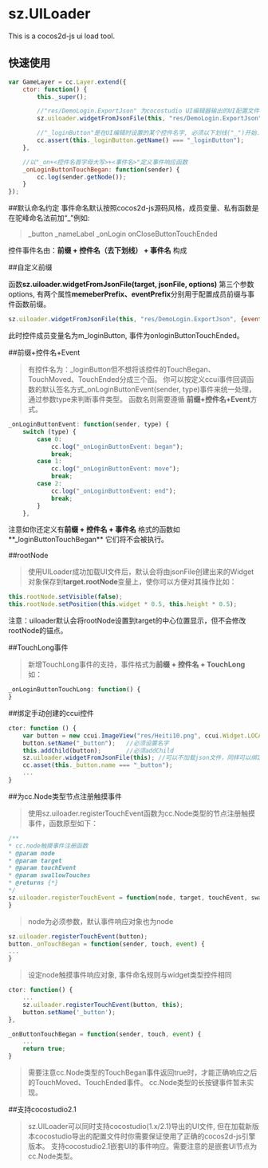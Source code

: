 sz.UILoader
========

This is a cocos2d-js ui load tool.

## 快速使用
```javascript
var GameLayer = cc.Layer.extend({
    ctor: function() {
		this._super();

		//"res/DemoLogin.ExportJson" 为cocostudio UI编辑器输出的UI配置文件,
		sz.uiloader.widgetFromJsonFile(this, "res/DemoLogin.ExportJson");

		//"_loginButton"是在UI编辑时设置的某个控件名字, 必须以下划线("_")开始.
		cc.assert(this._loginButton.getName() === "_loginButton");
	},

    //以"_on+<控件名首字母大写>+<事件名>"定义事件响应函数
	_onLoginButtonTouchBegan: function(sender) {
	    cc.log(sender.getNode());
	}
});
```

##默认命名约定
事件命名默认按照cocos2d-js源码风格，成员变量、私有函数是在驼峰命名法前加“_”例如:

>_button
>_nameLabel
>_onLogin
>onCloseButtonTouchEnded

控件事件名由：**前缀 + 控件名（去下划线） + 事件名** 构成 	

##自定义前缀
	
函数**sz.uiloader.widgetFromJsonFile(target, jsonFile, options)**
第三个参数options, 有两个属性**memeberPrefix、eventPrefix**分别用于配置成员前缀与事件函数前缀。 
```javascript
sz.uiloader.widgetFromJsonFile(this, "res/DemoLogin.ExportJson", {eventPerfix:"on", memberPrefix:"m_"} );
```
此时控件成员变量名为m_loginButton, 事件为onloginButtonTouchEnded。

##前缀+控件名+Event
>有控件名为：_loginButton但不想将该控件的TouchBegan、TouchMoved、TouchEnded分成三个函。
你可以按定义ccui事件回调函数的默认签名方式_onLoginButtonEvent(sender, type)事件来统一处理，
通过参数type来判断事件类型。
函数名则需要遵循 **前缀+控件名+Event**方式。
```javascript
_onLoginButtonEvent: function(sender, type) {
    switch (type) {
		case 0:
			cc.log("_onLoginButtonEvent: began");
			break;
		case 1:
			cc.log("_onLoginButtonEvent: move");
			break;
		case 2:
			cc.log("_onLoginButtonEvent: end");
			break;
		}
	},
```

注意如你还定义有**前缀 + 控件名 + 事件名** 格式的函数如**_loginButtonTouchBegan** 它们将不会被执行。

##rootNode
>使用UILoader成功加载UI文件后，默认会将由jsonFile创建出来的Widget对象保存到**target.rootNode**变量上，使你可以方便对其操作比如：
```javascript
this.rootNode.setVisible(false);
this.rootNode.setPosition(this.widget * 0.5, this.height * 0.5);
```
注意：uiloader默认会将rootNode设置到target的中心位置显示，但不会修改rootNode的锚点。

##TouchLong事件
>新增TouchLong事件的支持，事件格式为**前缀 + 控件名 + TouchLong** 如：
```javascript
_onLoginButtonTouchLong: function() {
}
```

##绑定手动创建的ccui控件

```javascript
ctor: function () {
    var button = new ccui.ImageView("res/Heiti10.png", ccui.Widget.LOCAL_TEXTURE);
    button.setName("_button");   //必须设置名字
    this.addChild(button);       //必须addChild
    sz.uiloader.widgetFromJsonFile(this); //可以不加载json文件，同样可以绑定你手动创建的ccui控件
    cc.asset(this._button.name === "_button");
    ...
}
```

##为cc.Node类型节点注册触摸事件

>使用sz.uiloader.registerTouchEvent函数为cc.Node类型的节点注册触摸事件，函数原型如下：
                        
```javascript
/**                                                                                 
* cc.node触摸事件注册函数                                                                  
* @param node                                                               
* @param target                                                                    
* @param touchEvent                                                                
* @param swallowTouches                                                            
* @returns {*}                                                                     
*/
sz.uiloader.registerTouchEvent = function(node, target, touchEvent, swallowTouches) {
}
```
>node为必须参数，默认事件响应对象也为node
```javascript
sz.uiloader.registerTouchEvent(button);
button._onTouchBegan = function(sender, touch, event) {
...
}
```

>设定node触摸事件响应对象, 事件命名规则与widget类型控件相同
```javascript
ctor: function() {
    ...
    sz.uiloader.registerTouchEvent(button, this);
    button.setName('_button');
},

_onButtonTouchBegan = function(sender, touch, event) {
    ...
    return true;
}
```
>需要注意cc.Node类型的TouchBegan事件返回true时，才能正确响应之后的TouchMoved、TouchEnded事件。
>cc.Node类型的长按键事件暂未实现。

##支持cocostudio2.1
>sz.UILoader可以同时支持cocostudio(1.x/2.1)导出的UI文件, 
但在加载新版本cocostudio导出的配置文件时你需要保证使用了正确的cocos2d-js引擎版本。
>支持cocostudio2.1嵌套UI的事件响应。需要注意的是嵌套UI节点为cc.Node类型。
